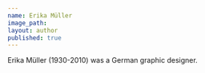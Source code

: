 ```yaml
---
name: Erika Müller
image_path:
layout: author
published: true
---
```


Erika Müller (1930-2010) was a German graphic designer.
